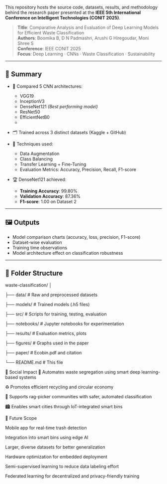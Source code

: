 This repository hosts the source code, datasets, results, and methodology behind the research paper presented at the **IEEE 5th International Conference on Intelligent Technologies (CONIT 2025)**.

> **Title**: Comparative Analysis and Evaluation of Deep Learning Models for Efficient Waste Classification  
> **Authors**: Boomika B, D N Padmashri, Arushi G Hiregoudar, Moni Shree S  
> **Conference**: IEEE CONIT 2025  
> **Focus**: Deep Learning · CNNs · Waste Classification · Sustainability

---

## 🧠 Summary
- 📌 Compared 5 CNN architectures:
  - VGG19  
  - InceptionV3  
  - DenseNet121 *(Best performing model)*  
  - ResNet50  
  - EfficientNetB0
  - 
- 🗂️ Trained across 3 distinct datasets (Kaggle + GitHub)

- 🧪 Techniques used:
  - Data Augmentation
  - Class Balancing
  - Transfer Learning + Fine-Tuning
  - Evaluation Metrics: Accuracy, Precision, Recall, F1-score

- 🏆 DenseNet121 achieved:
  - **Training Accuracy**: 99.80%
  - **Validation Accuracy**: 87.36%
  - **F1-score**: 1.00 on Dataset 2

---

## 🖼️ Outputs

- Model comparison charts (accuracy, loss, precision, F1-score)
- Dataset-wise evaluation
- Training time observations
- Model architecture effect on classification robustness

---

## 📂 Folder Structure

waste-classification/
│

├── data/ # Raw and preprocessed datasets


├── models/ # Trained models (.h5 files)

├── src/ # Scripts for training, testing, evaluation

├── notebooks/ # Jupyter notebooks for experimentation

├── results/ # Evaluation metrics, plots

├── figures/ # Graphs used in the paper

├── paper/ # Ecobin.pdf and citation

└── README.md # This file


🌱 Social Impact
🧹 Automates waste segregation using smart deep learning-based systems

♻️ Promotes efficient recycling and circular economy

💼 Supports rag-picker communities with safer, automated classification

🏙️ Enables smart cities through IoT-integrated smart bins

🔭 Future Scope

Mobile app for real-time trash detection

Integration into smart bins using edge AI

Larger, diverse datasets for better generalization

Hardware optimization for embedded deployment

Semi-supervised learning to reduce data labeling effort

Federated learning for decentralized and privacy-friendly training


